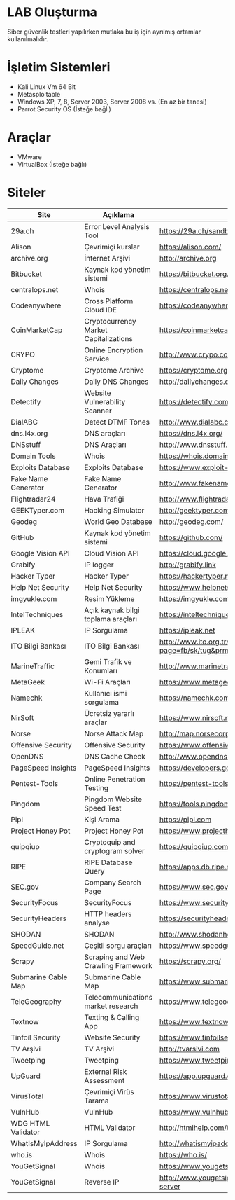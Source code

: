 # LAB Oluşturma
Siber güvenlik testleri yapılırken mutlaka bu iş için ayrılmış ortamlar kullanılmalıdır.

# İşletim Sistemleri
- Kali Linux Vm 64 Bit
- Metasploitable
- Windows XP, 7, 8, Server 2003, Server 2008 vs. (En az bir tanesi)
- Parrot Security OS (İsteğe bağlı)

# Araçlar
- VMware
- VirtualBox (İsteğe bağlı)

# Siteler
| Site | Açıklama | Bağlantı |
| - | - | - |
| 29a.ch | Error Level Analysis Tool | https://29a.ch/sandbox/2012/imageerrorlevelanalysis/ |
| Alison | Çevrimiçi kurslar | https://alison.com/ |
| archive.org | İnternet Arşivi | http://archive.org |
| Bitbucket | Kaynak kod yönetim sistemi | https://bitbucket.org/ |
| centralops.net | Whois | https://centralops.net/ |
| Codeanywhere | Cross Platform Cloud IDE | https://codeanywhere.com/ |
| CoinMarketCap | Cryptocurrency Market Capitalizations | https://coinmarketcap.com/ |
| CRYPO | Online Encryption Service | http://www.crypo.com/ |
| Cryptome | Cryptome Archive | https://cryptome.org/ |
| Daily Changes | Daily DNS Changes | http://dailychanges.domaintools.com/ |
| Detectify | Website Vulnerability Scanner | https://detectify.com |
| DialABC | Detect DTMF Tones | http://www.dialabc.com/sound/detect/index.html |
| dns.l4x.org | DNS araçları | https://dns.l4x.org/ |
| DNSstuff | DNS Araçları | http://www.dnsstuff.com |
| Domain Tools | Whois | https://whois.domaintools.com/ |
| Exploits Database | Exploits Database | https://www.exploit-db.com/ |
| Fake Name Generator | Fake Name Generator | http://www.fakenamegenerator.com |
| Flightradar24 | Hava Trafiği | http://www.flightradar24.com |
| GEEKTyper.com | Hacking Simulator | http://geektyper.com/ |
| Geodeg | World Geo Database | http://geodeg.com/ |
| GitHub | Kaynak kod yönetim sistemi | https://github.com/ |
| Google Vision API | Cloud Vision API | https://cloud.google.com/vision/ |
| Grabify | IP logger | http://grabify.link |
| Hacker Typer | Hacker Typer | https://hackertyper.net/ |
| Help Net Security | Help Net Security | https://www.helpnetsecurity.com/ |
| imgyukle.com | Resim Yükleme | https://imgyukle.com |
| IntelTechniques | Açık kaynak bilgi toplama araçları | https://inteltechniques.com/menu.html |
| IPLEAK | IP Sorgulama | https://ipleak.net |
| ITO Bilgi Bankası | ITO Bilgi Bankası | http://www.ito.org.tr/wps/portal/bilgi-bankasi/detay/?page=fb/sk/tug&prmPageId=BM1.1.3&initView=true |
| MarineTraffic | Gemi Trafik ve Konumları | http://www.marinetraffic.com |
| MetaGeek | Wi-Fi Araçları | https://www.metageek.com/ |
| Namechk | Kullanıcı ismi sorgulama | https://namechk.com |
| NirSoft | Ücretsiz yararlı araçlar | https://www.nirsoft.net/ |
| Norse | Norse Attack Map | http://map.norsecorp.com/ |
| Offensive Security | Offensive Security | https://www.offensive-security.com/ |
| OpenDNS | DNS Cache Check | http://www.opendns.com/support/cache |
| PageSpeed Insights | PageSpeed Insights | https://developers.google.com/speed/pagespeed/insights/ |
| Pentest-Tools | Online Penetration Testing | https://pentest-tools.com/home |
| Pingdom | Pingdom Website Speed Test | https://tools.pingdom.com/ |
| Pipl | Kişi Arama | https://pipl.com |
| Project Honey Pot | Project Honey Pot | https://www.projecthoneypot.org |
| quipqiup | Cryptoquip and cryptogram solver | https://quipqiup.com/ |
| RIPE | RIPE Database Query | https://apps.db.ripe.net/search/query.html |
| SEC.gov | Company Search Page | https://www.sec.gov/edgar/searchedgar/companysearch.html |
| SecurityFocus | SecurityFocus | https://www.securityfocus.com/ |
| SecurityHeaders | HTTP headers analyse | https://securityheaders.io/ |
| SHODAN | SHODAN | http://www.shodanhq.com |
| SpeedGuide.net | Çeşitli sorgu araçları | https://www.speedguide.net/ |
| Scrapy | Scraping and Web Crawling Framework | https://scrapy.org/ |
| Submarine Cable Map | Submarine Cable Map | https://www.submarinecablemap.com/ |
| TeleGeography | Telecommunications market research | https://www.telegeography.com/ |
| Textnow | Texting & Calling App | https://www.textnow.com/ |
| Tinfoil Security | Website Security | https://www.tinfoilsecurity.com |
| TV Arşivi | TV Arşivi | http://tvarsivi.com |
| Tweetping | Tweetping | https://www.tweetping.net/ |
| UpGuard | External Risk Assessment | https://app.upguard.com/webscan |
| VirusTotal | Çevrimiçi Virüs Tarama | https://www.virustotal.com/ |
| VulnHub | VulnHub | https://www.vulnhub.com/ |
| WDG HTML Validator | HTML Validator | http://htmlhelp.com/tools/validator |
| WhatIsMyIpAddress | IP Sorgulama | http://whatismyipaddress.com |
| who.is | Whois | https://who.is/ |
| YouGetSignal | Whois | https://www.yougetsignal.com/tools/whois-lookup/ |
| YouGetSignal | Reverse IP | http://www.yougetsignal.com/tools/web-sites-on-web-server |
